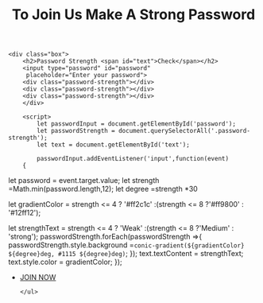 <!DOCTYPE html>
<html lang="en">
<head>
    <meta charset="UTF-8">
    <meta name="viewport" content="width=device-width, initial-scale=1.0">
    <title>Document</title>
    <link rel="stylesheet" href="style.css">
</head>
<body>
    <header>  <h1>To Join Us Make A Strong Password</h1></header>
  
    <div class="box">
        <h2>Password Strength <span id="text">Check</span></h2>
        <input type="password" id="password"
         placeholder="Enter your password">
        <div class="password-strength"></div>
        <div class="password-strength"></div>
        <div class="password-strength"></div>
        </div>

        <script>
            let passwordInput = document.getElementById('password');
            let passwordStrength = document.querySelectorAll('.password-strength');
            let text = document.getElementById('text');

            passwordInput.addEventListener('input',function(event)
        {
let password = event.target.value;
let strength =Math.min(password.length,12);
let degree =strength *30

let gradientColor = strength <= 4 ? '#ff2c1c' :(strength <= 8 ?'#ff9800' : '#12ff12');

let strengthText = strength <= 4 ? 'Weak' :(strength <= 8 ?'Medium' : 'strong');
passwordStrength.forEach(passwordStrength =>{
    passwordStrength.style.background =`conic-gradient(${gradientColor} ${degree}deg, #1115 ${degree}deg)`;
});
text.textContent = strengthText;
text.style.color = gradientColor;
        });
        </script>
   <div class="container">
    <ul class="button-list">
        <li><a href="http://127.0.0.1:5500/p.html"><span>JOIN NOW</span></a></li>
  
    </ul>
</div>

</body>
</html>

